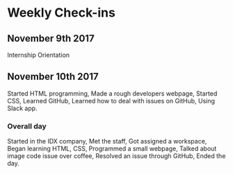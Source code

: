 # Weekly Check-ins

## November 9th 2017

Internship Orientation

## November 10th 2017

Started HTML programming,
Made a rough developers webpage,
Started CSS,
Learned GitHub,
Learned how to deal with issues on GitHub,
Using Slack app.

### Overall day

Started in the IDX company,
Met the staff,
Got assigned a workspace,
Began learning HTML, CSS,
Programmed a small webpage,
Talked about image code issue over coffee,
Resolved an issue through GitHub,
Ended the day.
